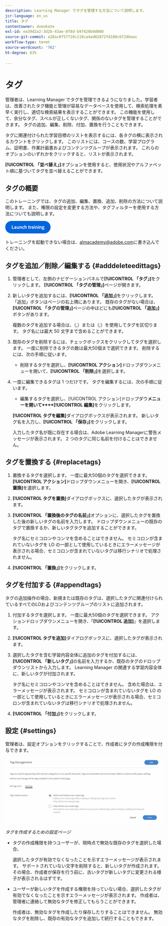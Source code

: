 ```yaml
---
description: Learning Manager でタグを管理する方法について説明します。
jcr-language: en_us
title: タグ
contentowner: dvenkate
exl-id: ea39d2a2-3d2b-43ae-8f8d-b97420b9d008
source-git-commit: a28ac8f57710c118ca4ad02872fd100c6f24beac
workflow-type: tm+mt
source-wordcount: '762'
ht-degree: 63%

---
```


# タグ

管理者は、Learning Manager でタグを管理できるようになりました。学習者は、改善されたタグ機能と管理が容易なデータベースを使用して、検索処理を素早く実行し、適切な検索結果を表示することができます。 この機能を使用して、余分なタグ、スペルが正しくないタグ、関係のないタグを管理することができます。 タグの追加、編集、削除、付加、置換を行うこともできます。

タグに関連付けられた学習目標のリストを表示するには、各タグの横に表示されるカウントをクリックします。 このリストには、コースの数、学習プログラム、証明書、作業計画書およびコンテンツグループが表示されます。 これらのオプションのいずれかをクリックすると、リストが表示されます。

**[!UICONTROL 「並べ替え」]**&#x200B;オプションを使用すると、使用状況やアルファベット順に基づいてタグを並べ替えることができます。

## タグの概要

このトレーニングでは、タグの追加、編集、置換、追加、削除の方法について説明します。 また、権限の設定を変更する方法や、タグフィルターを使用する方法についても説明します。

[![ボタン](assets/launch-training-button.png)](https://content.adobelearningmanageracademy.com/app/learner?accountId=98632#/course/8318920)

トレーニングを起動できない場合は、<almacademy@adobe.com>に書き込んでください。

## タグを追加／削除／編集する {#adddeleteedittags}

1. 管理者として、左側のナビゲーションパネルで&#x200B;**[!UICONTROL 「タグ」]**&#x200B;をクリックします。 **[!UICONTROL 「タグの管理」]**&#x200B;ページが開きます。
1. 新しいタグを追加するには、**[!UICONTROL 「追加」]**&#x200B;をクリックします。 「追加」ボタンはページの右上隅にあります。 既存のタグがない場合は、**[!UICONTROL 「タグの管理」]**&#x200B;ページの中ほどにも&#x200B;**[!UICONTROL 「追加」]**&#x200B;ボタンがあります。

   複数のタグを追加する場合は、（,）または（;）を使用してタグを区切ります。 タグ名には最大 50 文字まで含めることができます。

1. 既存のタグを削除するには、チェックボックスをクリックしてタグを選択します。 一度に削除できるタグの数は最大50個まで選択できます。 削除するには、次の手順に従います。

   * 削除するタグを選択し、**[!UICONTROL アクション]**&#x200B;ドロップダウンメニューを開いて、**[!UICONTROL 「削除」]**&#x200B;を選択します。

1. 一度に編集できるタグは 1 つだけです。 タグを編集するには、次の手順に従います。

   * 編集するタグを選択し、[!UICONTROL アクション]ドロップダウ**メニューを開いて****[!UICONTROL 編集]**&#x200B;をクリックします。

   **[!UICONTROL タグを編集]**&#x200B;ダイアログボックスが表示されます。 新しいタグ名を入力し、**[!UICONTROL 「保存」]**&#x200B;をクリックします。

   入力したタグ名が既に存在する場合は、Adobe Learning Managerに警告メッセージが表示されます。 2 つのタグに同じ名前を付けることはできません。

## タグを置換する {#replacetags}

1. 置換するタグを選択します。 一度に最大50個のタグを選択できます。 **[!UICONTROL アクション]**&#x200B;ドロップダウンメニューを開き、**[!UICONTROL 置換]**&#x200B;を選択します。
1. **[!UICONTROL タグを置換]**&#x200B;ダイアログボックスに、選択したタグが表示されます。

1. **[!UICONTROL 「置換後のタグの名前」]**&#x200B;オプションに、選択したタグを置換した後の新しいタグの名前を入力します。 ドロップダウンメニューの既存のタグで置換するか、新しいタグタグを追加することができます。

   タグ名にセミコロンやコンマを含めることはできません。  セミコロンが含まれていないタグを LO の一部として使用しているときにエラーメッセージが表示される場合、セミコロンが含まれていないタグは移行シナリオで処理されません。

1. **[!UICONTROL 「置換」]**&#x200B;をクリックします。

## タグを付加する {#appendtags}

タグの追加操作の場合、新規または既存のタグは、選択したタグに関連付けられているすべてのLOおよびコンテンツグループのリストに追加されます。

1. 付加するタグを選択します。 一度に最大50個のタグを選択できます。 アクションドロップダウンメニューを開き、「**[!UICONTROL 追加]**」を選択します。
1. **[!UICONTROL タグを追加]**&#x200B;ダイアログボックスに、選択したタグが表示されます。
1. 選択したタグを含む学習内容全体に追加のタグを付加するには、**[!UICONTROL 「新しいタグ」]**&#x200B;の名前を入力するか、既存のタグのドロップダウンリストから入力します。 Learning Manager の関連する学習内容全体に、新しいタグが付加されます。

   タグ名にセミコロンやコンマを含めることはできません。 含めた場合は、エラーメッセージが表示されます。 セミコロンが含まれていないタグを LO の一部として使用しているときにエラーメッセージが表示される場合、セミコロンが含まれていないタグは移行シナリオで処理されません。

1. **[!UICONTROL 「付加」]**&#x200B;をクリックします。

## 設定 {#settings}

管理者は、設定オプションをクリックすることで、作成者にタグの作成権限を付与できます。

![](assets/unknown-1.jpeg)

*タグを作成するための設定ページ*

* タグの作成権限を持つユーザーが、現時点で無効な既存のタグを選択した場合、

  選択したタグが有効でなくなったことを示すエラーメッセージが表示されます。 サポートされていない文字を削除すると、新しいタグが作成されます。 その場合、作成者が保存を行う前に、古いタグが新しいタグに変更される様子が表示されるはずです。

* ユーザーが新しいタグを作成する権限を持っていない場合、選択したタグが有効でなくなったことを示すエラーメッセージが表示されます。 作成者は、管理者に連絡して無効なタグを修正してもらうことができます。

  作成者は、無効なタグを作成したり保存したりすることはできません。 無効なタグを削除し、既存の有効なタグを追加して続行することもできます。

